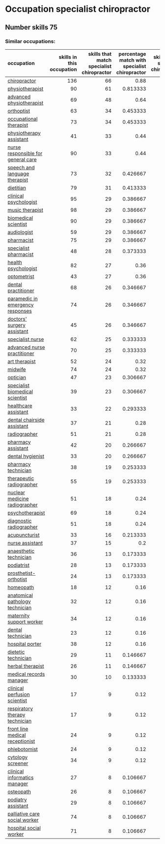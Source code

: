 # Occupation specialist chiropractor
## Number skills 75
### Similar occupations:
| occupation                                                                  |   skills in this occupation |   skills that match specialist chiropractor |   percentage match with specialist chiropractor |   skills not in specialist chiropractor |
|:----------------------------------------------------------------------------|----------------------------:|--------------------------------------------:|------------------------------------------------:|----------------------------------------:|
| [chiropractor](chiropractor.md)                                             |                         136 |                                          66 |                                        0.88     |                                      70 |
| [physiotherapist](physiotherapist.md)                                       |                          90 |                                          61 |                                        0.813333 |                                      29 |
| [advanced physiotherapist](advanced_physiotherapist.md)                     |                          69 |                                          48 |                                        0.64     |                                      21 |
| [orthoptist](orthoptist.md)                                                 |                          63 |                                          34 |                                        0.453333 |                                      29 |
| [occupational therapist](occupational_therapist.md)                         |                          73 |                                          34 |                                        0.453333 |                                      39 |
| [physiotherapy assistant](physiotherapy_assistant.md)                       |                          41 |                                          33 |                                        0.44     |                                       8 |
| [nurse responsible for general care](nurse_responsible_for_general_care.md) |                          90 |                                          33 |                                        0.44     |                                      57 |
| [speech and language therapist](speech_and_language_therapist.md)           |                          73 |                                          32 |                                        0.426667 |                                      41 |
| [dietitian](dietitian.md)                                                   |                          79 |                                          31 |                                        0.413333 |                                      48 |
| [clinical psychologist](clinical_psychologist.md)                           |                          95 |                                          29 |                                        0.386667 |                                      66 |
| [music therapist](music_therapist.md)                                       |                          98 |                                          29 |                                        0.386667 |                                      69 |
| [biomedical scientist](biomedical_scientist.md)                             |                          90 |                                          29 |                                        0.386667 |                                      61 |
| [audiologist](audiologist.md)                                               |                          59 |                                          29 |                                        0.386667 |                                      30 |
| [pharmacist](pharmacist.md)                                                 |                          75 |                                          29 |                                        0.386667 |                                      46 |
| [specialist pharmacist](specialist_pharmacist.md)                           |                          48 |                                          28 |                                        0.373333 |                                      20 |
| [health psychologist](health_psychologist.md)                               |                          82 |                                          27 |                                        0.36     |                                      55 |
| [optometrist](optometrist.md)                                               |                          43 |                                          27 |                                        0.36     |                                      16 |
| [dental practitioner](dental_practitioner.md)                               |                          68 |                                          26 |                                        0.346667 |                                      42 |
| [paramedic in emergency responses](paramedic_in_emergency_responses.md)     |                          74 |                                          26 |                                        0.346667 |                                      48 |
| [doctors' surgery assistant](doctors'_surgery_assistant.md)                 |                          45 |                                          26 |                                        0.346667 |                                      19 |
| [specialist nurse](specialist_nurse.md)                                     |                          62 |                                          25 |                                        0.333333 |                                      37 |
| [advanced nurse practitioner](advanced_nurse_practitioner.md)               |                          70 |                                          25 |                                        0.333333 |                                      45 |
| [art therapist](art_therapist.md)                                           |                          52 |                                          24 |                                        0.32     |                                      28 |
| [midwife](midwife.md)                                                       |                          74 |                                          24 |                                        0.32     |                                      50 |
| [optician](optician.md)                                                     |                          47 |                                          23 |                                        0.306667 |                                      24 |
| [specialist biomedical scientist](specialist_biomedical_scientist.md)       |                          39 |                                          23 |                                        0.306667 |                                      16 |
| [healthcare assistant](healthcare_assistant.md)                             |                          33 |                                          22 |                                        0.293333 |                                      11 |
| [dental chairside assistant](dental_chairside_assistant.md)                 |                          37 |                                          21 |                                        0.28     |                                      16 |
| [radiographer](radiographer.md)                                             |                          51 |                                          21 |                                        0.28     |                                      30 |
| [pharmacy assistant](pharmacy_assistant.md)                                 |                          42 |                                          20 |                                        0.266667 |                                      22 |
| [dental hygienist](dental_hygienist.md)                                     |                          33 |                                          20 |                                        0.266667 |                                      13 |
| [pharmacy technician](pharmacy_technician.md)                               |                          38 |                                          19 |                                        0.253333 |                                      19 |
| [therapeutic radiographer](therapeutic_radiographer.md)                     |                          55 |                                          19 |                                        0.253333 |                                      36 |
| [nuclear medicine radiographer](nuclear_medicine_radiographer.md)           |                          51 |                                          18 |                                        0.24     |                                      33 |
| [psychotherapist](psychotherapist.md)                                       |                          69 |                                          18 |                                        0.24     |                                      51 |
| [diagnostic radiographer](diagnostic_radiographer.md)                       |                          51 |                                          18 |                                        0.24     |                                      33 |
| [acupuncturist](acupuncturist.md)                                           |                          33 |                                          16 |                                        0.213333 |                                      17 |
| [nurse assistant](nurse_assistant.md)                                       |                          37 |                                          15 |                                        0.2      |                                      22 |
| [anaesthetic technician](anaesthetic_technician.md)                         |                          36 |                                          13 |                                        0.173333 |                                      23 |
| [podiatrist](podiatrist.md)                                                 |                          28 |                                          13 |                                        0.173333 |                                      15 |
| [prosthetist-orthotist](prosthetist-orthotist.md)                           |                          24 |                                          13 |                                        0.173333 |                                      11 |
| [homeopath](homeopath.md)                                                   |                          18 |                                          12 |                                        0.16     |                                       6 |
| [anatomical pathology technician](anatomical_pathology_technician.md)       |                          32 |                                          12 |                                        0.16     |                                      20 |
| [maternity support worker](maternity_support_worker.md)                     |                          34 |                                          12 |                                        0.16     |                                      22 |
| [dental technician](dental_technician.md)                                   |                          23 |                                          12 |                                        0.16     |                                      11 |
| [hospital porter](hospital_porter.md)                                       |                          38 |                                          12 |                                        0.16     |                                      26 |
| [dietetic technician](dietetic_technician.md)                               |                          29 |                                          11 |                                        0.146667 |                                      18 |
| [herbal therapist](herbal_therapist.md)                                     |                          26 |                                          11 |                                        0.146667 |                                      15 |
| [medical records manager](medical_records_manager.md)                       |                          30 |                                          10 |                                        0.133333 |                                      20 |
| [clinical perfusion scientist](clinical_perfusion_scientist.md)             |                          17 |                                           9 |                                        0.12     |                                       8 |
| [respiratory therapy technician](respiratory_therapy_technician.md)         |                          17 |                                           9 |                                        0.12     |                                       8 |
| [front line medical receptionist](front_line_medical_receptionist.md)       |                          24 |                                           9 |                                        0.12     |                                      15 |
| [phlebotomist](phlebotomist.md)                                             |                          24 |                                           9 |                                        0.12     |                                      15 |
| [cytology screener](cytology_screener.md)                                   |                          34 |                                           9 |                                        0.12     |                                      25 |
| [clinical informatics manager](clinical_informatics_manager.md)             |                          27 |                                           8 |                                        0.106667 |                                      19 |
| [osteopath](osteopath.md)                                                   |                          26 |                                           8 |                                        0.106667 |                                      18 |
| [podiatry assistant](podiatry_assistant.md)                                 |                          29 |                                           8 |                                        0.106667 |                                      21 |
| [palliative care social worker](palliative_care_social_worker.md)           |                          74 |                                           8 |                                        0.106667 |                                      66 |
| [hospital social worker](hospital_social_worker.md)                         |                          71 |                                           8 |                                        0.106667 |                                      63 |
